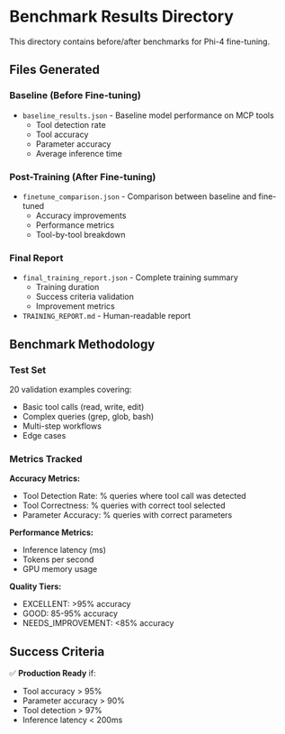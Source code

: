# Benchmark Results Directory

This directory contains before/after benchmarks for Phi-4 fine-tuning.

## Files Generated

### Baseline (Before Fine-tuning)
- `baseline_results.json` - Baseline model performance on MCP tools
  - Tool detection rate
  - Tool accuracy
  - Parameter accuracy
  - Average inference time

### Post-Training (After Fine-tuning)
- `finetune_comparison.json` - Comparison between baseline and fine-tuned
  - Accuracy improvements
  - Performance metrics
  - Tool-by-tool breakdown

### Final Report
- `final_training_report.json` - Complete training summary
  - Training duration
  - Success criteria validation
  - Improvement metrics
- `TRAINING_REPORT.md` - Human-readable report

## Benchmark Methodology

### Test Set
20 validation examples covering:
- Basic tool calls (read, write, edit)
- Complex queries (grep, glob, bash)
- Multi-step workflows
- Edge cases

### Metrics Tracked

**Accuracy Metrics:**
- Tool Detection Rate: % queries where tool call was detected
- Tool Correctness: % queries with correct tool selected
- Parameter Accuracy: % queries with correct parameters

**Performance Metrics:**
- Inference latency (ms)
- Tokens per second
- GPU memory usage

**Quality Tiers:**
- EXCELLENT: >95% accuracy
- GOOD: 85-95% accuracy
- NEEDS_IMPROVEMENT: <85% accuracy

## Success Criteria

✅ **Production Ready** if:
- Tool accuracy > 95%
- Parameter accuracy > 90%
- Tool detection > 97%
- Inference latency < 200ms

